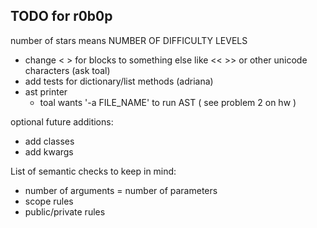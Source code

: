 ## TODO for r0b0p

number of stars means NUMBER OF DIFFICULTY LEVELS

- change < > for blocks to something else like << >> or other unicode characters (ask toal)
- add tests for dictionary/list methods (adriana)
- ast printer
  - toal wants '-a FILE_NAME' to run AST ( see problem 2 on hw )

optional future additions:

- add classes
- add kwargs

List of semantic checks to keep in mind:

- number of arguments = number of parameters
- scope rules
- public/private rules
